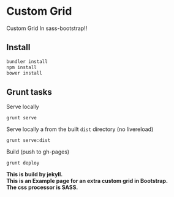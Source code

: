 Custom Grid
=====
Custom Grid In sass-bootstrap!!

## Install

```bash
bundler install
npm install
bower install
```

## Grunt tasks

Serve locally

``grunt serve``

Serve locally a from the built ``dist`` directory (no livereload)

``grunt serve:dist``

Build (push to gh-pages)

``grunt deploy``


**This is build by jekyll.**<br/>
**This is an Example page for an extra custom grid in Bootstrap.**<br/>
**The css processor is SASS.**<br/>


